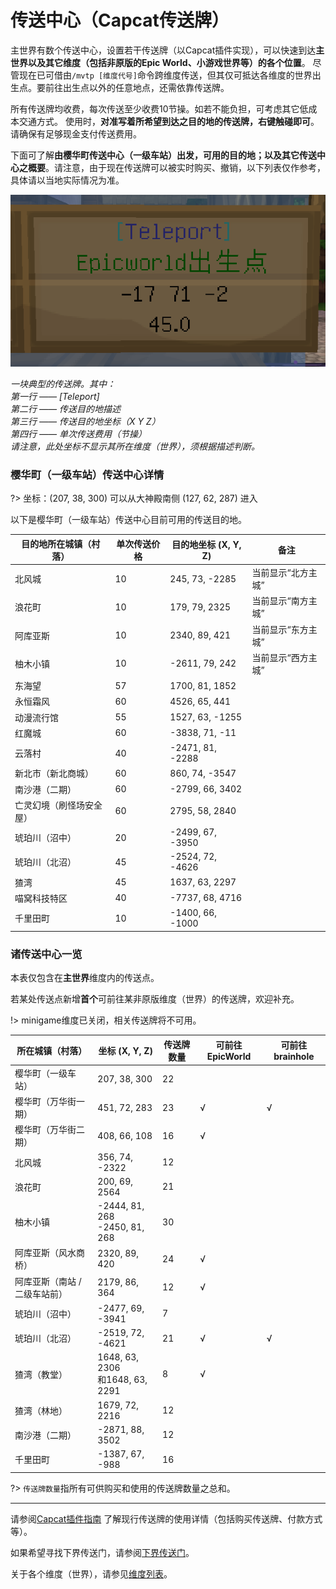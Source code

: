 # 传送中心（Capcat传送牌）

主世界有数个传送中心，设置若干传送牌（以Capcat插件实现），可以快速到达**主世界以及其它维度（包括非原版的Epic World、小游戏世界等）的各个位置**。
尽管现在已可借由`/mvtp [维度代号]`命令跨维度传送，但其仅可抵达各维度的世界出生点。要前往出生点以外的任意地点，还需依靠传送牌。

所有传送牌均收费，每次传送至少收费10节操。如若不能负担，可考虑其它低成本交通方式。
使用时，**对准写着所希望到达之目的地的传送牌，右键触碰即可**。请确保有足够现金支付传送费用。

下面可了解**由樱华町传送中心（一级车站）出发，可用的目的地；以及其它传送中心之概要**。请注意，由于现在传送牌可以被实时购买、撤销，以下列表仅作参考，具体请以当地实际情况为准。

![传送牌](../../assets/images/projects/传送牌.png)

*一块典型的传送牌。其中：*<br/>
*第一行 —— [Teleport]*<br/>
*第二行 —— 传送目的地描述*<br/>
*第三行 —— 传送目的地坐标（X Y Z）*<br/>
*第四行 —— 单次传送费用（节操）*<br/>
*请注意，此处坐标不显示其所在维度（世界），须根据描述判断。*<br/>



### 樱华町（一级车站）传送中心详情

?> 坐标：(207, 38, 300) 可以从大神殿南侧 (127, 62, 287) 进入

以下是樱华町（一级车站）传送中心目前可用的传送目的地。

| 目的地所在城镇（村落） | 单次传送价格 | 目的地坐标 (X, Y, Z) | 备注 |
| - | - | - | - |
| 北风城 | 10 | 245, 73, -2285 | 当前显示“北方主城” |
| 浪花町 | 10 | 179, 79, 2325 | 当前显示“南方主城” |
| 阿库亚斯 | 10 | 2340, 89, 421 | 当前显示“东方主城” |
| 柚木小镇 | 10 | -2611, 79, 242 | 当前显示“西方主城” |
| 东海望 | 57 | 1700, 81, 1852 | |
| 永恒霜风 | 60 | 4526, 65, 441 | |
| 动漫流行馆 | 55 | 1527, 63, -1255 | |
| 红魔城 | 60 | -3838, 71, -11 | |
| 云落村 | 40 | -2471, 81, -2288 | |
| 新北市（新北商城） | 60 | 860, 74, -3547 | |
| 南沙港（二期） | 60 | -2799, 66, 3402 | |
| 亡灵幻境（刷怪场安全屋） | 60 | 2795, 58, 2840 | |
| 琥珀川（沼中） | 20 | -2499, 67, -3950 | |
| 琥珀川（北沼） | 45 | -2524, 72, -4626 | |
| 猹湾 | 45 | 1637, 63, 2297 | |
| 喵窝科技特区 | 40 | -7737, 68, 4716 | |
| 千里田町 | 10 | -1400, 66, -1000 | |

### 诸传送中心一览

本表仅包含在**主世界**维度内的传送点。

若某处传送点新增**首个**可前往某非原版维度（世界）的传送牌，欢迎补充。

!> minigame维度已关闭，相关传送牌将不可用。

| 所在城镇（村落） | 坐标 (X, Y, Z) | 传送牌数量 | 可前往EpicWorld | 可前往brainhole |
| -- | -- | -- | -- | -- |
| 樱华町（一级车站） | 207, 38, 300 | 22 | | |
| 樱华町（万华街一期） | 451, 72, 283 | 23 | √ | √ |
| 樱华町（万华街二期） | 408, 66, 108 | 16 | √ | |
| 北风城 | 356, 74, -2322 | 12 | | |
| 浪花町 | 200, 69, 2564 | 21 | | |
| 柚木小镇 | -2444, 81, 268<br />-2450, 81, 268 | 30 | | |
| 阿库亚斯（风水商桥） | 2320, 89, 420 | 24 | √ | |
| 阿库亚斯（南站 / 二级车站前） | 2179, 86, 364 | 12 | √ | |
| 琥珀川（沼中） | -2477, 69, -3941 | 7 | | |
| 琥珀川（北沼） | -2519, 72, -4621 | 21 | √ | √ |
| 猹湾（教堂） | 1648, 63, 2306<br />和1648, 63, 2291 | 8 | √ | |
| 猹湾（林地） | 1679, 72, 2216 | 12 | | |
| 南沙港（二期） | -2871, 88, 3502 | 12 | | |
| 千里田町 | -1387, 67, -988 | 16 | | |

?> `传送牌数量`指所有可供购买和使用的传送牌数量之总和。

----

请参阅[Capcat插件指南](space/plugins/capcat) 了解现行传送牌的使用详情（包括购买传送牌、付款方式等）。

如果希望寻找下界传送门，请参阅[下界传送门](nyaa/projects/nether-portal)。

关于各个维度（世界），请参见[维度列表](nyaa/worlds)。